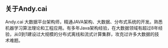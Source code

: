 ## 关于Andy.cai

Andy.cai 大数据平台架构师，精通JAVA架构、大数据、分布式系统的开发。熟悉机器学习算法理论和工程应用。有多年Java架构经验，在大数据领域有超过8年经验，从0到1建设过大规模的分布式离线和流式计算集群，攻克过许多大数据的技术难题。
